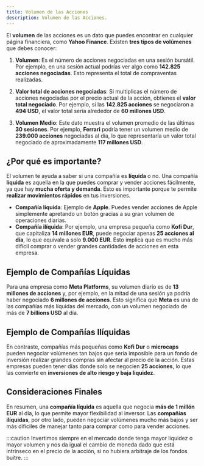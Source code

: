 ```yaml
---
title: Volumen de las Acciones
description: Volumen de las Acciones.
---
```


El **volumen** de las acciones es un dato que puedes encontrar en cualquier página financiera, como **Yahoo Finance**. Existen **tres tipos de volúmenes** que debes conocer:

1. **Volumen**: Es el número de acciones negociadas en una sesión bursátil. Por ejemplo, en una sesión actual podrías ver algo como **142.825 acciones negociadas**. Esto representa el total de compraventas realizadas.

2. **Valor total de acciones negociadas**: Si multiplicas el número de acciones negociadas por el precio actual de la acción, obtienes el **valor total negociado**. Por ejemplo, si las **142.825 acciones** se negociaron a **494 USD**, el valor total sería alrededor de **60 millones USD**.

3. **Volumen Medio**: Este dato muestra el volumen promedio de las últimas **30 sesiones**. Por ejemplo, **Ferrari** podría tener un volumen medio de **239.000 acciones** negociadas al día, lo que representaría un valor total negociado de aproximadamente **117 millones USD**.

## ¿Por qué es importante?

El volumen te ayuda a saber si una compañía es **líquida** o no. Una compañía **líquida** es aquella en la que puedes comprar y vender acciones fácilmente, ya que hay **mucha oferta y demanda**. Esto es importante porque te permite **realizar movimientos rápidos** en tus inversiones. 

- **Compañía líquida**: Ejemplo de **Apple**. Puedes vender acciones de Apple simplemente apretando un botón gracias a su gran volumen de operaciones diarias.
- **Compañía ilíquida**: Por ejemplo, una empresa pequeña como **Kofi Dur**, que capitaliza **14 millones EUR**, puede negociar apenas **25 acciones al día**, lo que equivale a solo **9.000 EUR**. Esto implica que es mucho más difícil comprar o vender grandes cantidades de acciones en esta empresa.

## Ejemplo de Compañías Líquidas

Para una empresa como **Meta Platforms**, su volumen diario es de **13 millones de acciones** y, por ejemplo, en la mitad de una sesión ya podría haber negociado **6 millones de acciones**. Esto significa que **Meta** es una de las compañías más líquidas del mercado, con un volumen negociado de más de **7 billions USD** al día.

## Ejemplo de Compañías Ilíquidas

En contraste, compañías más pequeñas como **Kofi Dur** o **microcaps** pueden negociar volúmenes tan bajos que sería imposible para un fondo de inversión realizar grandes compras sin afectar al precio de la acción. Estas empresas pueden tener días donde solo se negocien **25 acciones**, lo que las convierte en **inversiones de alto riesgo y baja liquidez**.

## Consideraciones Finales

En resumen, una **compañía líquida** es aquella que negocia **más de 1 millón EUR** al día, lo que permite mayor flexibilidad al inversor. Las **compañías ilíquidas**, por otro lado, pueden negociar volúmenes mucho más bajos y ser más difíciles de manejar tanto para comprar como para vender acciones.

:::caution
Invertimos siempre en el mercado donde tenga mayor liquidez o mayor volumen y nos da igual el cambio de moneda dado que está intrinseco en el precio de la acción, si no hubiera arbitraje de los fondos buitre.
:::